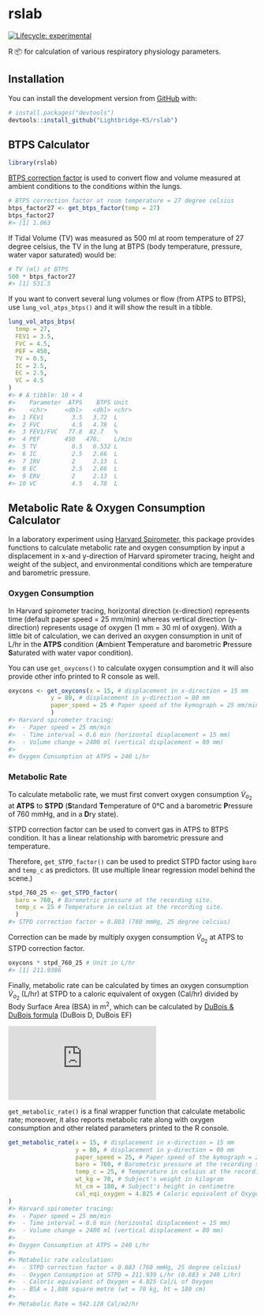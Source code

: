 
<!-- README.md is generated from README.Rmd. Please edit that file -->

# rslab

<!-- badges: start -->

[![Lifecycle:
experimental](https://img.shields.io/badge/lifecycle-experimental-orange.svg)](https://lifecycle.r-lib.org/articles/stages.html#experimental)
<!-- badges: end -->

R 📦 for calculation of various respiratory physiology parameters.

## Installation

You can install the development version from
[GitHub](https://github.com/) with:

``` r
# install.packages("devtools")
devtools::install_github("Lightbridge-KS/rslab")
```

## BTPS Calculator

``` r
library(rslab)
```

[BTPS correction
factor](https://nddmed.com/_Resources/Persistent/8a716ac3fd123ce0becd7b56596582d4fc4c0c47/appnote-btps-correction-v01r.pdf)
is used to convert flow and volume measured at ambient conditions to the
conditions within the lungs.

``` r
# BTPS correction factor at room temperature = 27 degree celsius
btps_factor27 <- get_btps_factor(temp = 27)
btps_factor27
#> [1] 1.063
```

If Tidal Volume (TV) was measured as 500 ml at room temperature of 27
degree celsius, the TV in the lung at BTPS (body temperature, pressure,
water vapor saturated) would be:

``` r
# TV (ml) at BTPS
500 * btps_factor27 
#> [1] 531.5
```

If you want to convert several lung volumes or flow (from ATPS to BTPS),
use `lung_vol_atps_btps()` and it will show the result in a tibble.

``` r
lung_vol_atps_btps(
  temp = 27,
  FEV1 = 3.5, 
  FVC = 4.5,
  PEF = 450,
  TV = 0.5,
  IC = 2.5,
  EC = 2.5,
  VC = 4.5
)
#> # A tibble: 10 × 4
#>    Parameter  ATPS    BTPS Unit 
#>    <chr>     <dbl>   <dbl> <chr>
#>  1 FEV1        3.5   3.72  L    
#>  2 FVC         4.5   4.78  L    
#>  3 FEV1/FVC   77.8  82.7   %    
#>  4 PEF       450   478.    L/min
#>  5 TV          0.5   0.532 L    
#>  6 IC          2.5   2.66  L    
#>  7 IRV         2     2.13  L    
#>  8 EC          2.5   2.66  L    
#>  9 ERV         2     2.13  L    
#> 10 VC          4.5   4.78  L
```

## Metabolic Rate & Oxygen Consumption Calculator

In a laboratory experiment using [Harvard
Spirometer](https://www.somatco.com/Recording-Spirometer-50-1833-50-1817.pdf),
this package provides functions to calculate metabolic rate and oxygen
consumption by input a displacement in x-and y-direction of Harvard
spirometer tracing, height and weight of the subject, and environmental
conditions which are temperature and barometric pressure.

### Oxygen Consumption

In Harvard spirometer tracing, horizontal direction (x-direction)
represents time (default paper speed = 25 mm/min) whereas vertical
direction (y-direction) represents usage of oxygen (1 mm = 30 ml of
oxygen). With a little bit of calculation, we can derived an oxygen
consumption in unit of L/hr in the **ATPS** condition (**A**mbient
**T**emperature and barometric **P**ressure **S**aturated with water
vapor condition).

You can use `get_oxycons()` to calculate oxygen consumption and it will
also provide other info printed to R console as well.

``` r
oxycons <- get_oxycons(x = 15, # displacement in x-direction = 15 mm
            y = 80, # displacement in y-direction = 80 mm
            paper_speed = 25 # Paper speed of the kymograph = 25 mm/min
            )
#> Harvard spirometer tracing:
#>  - Paper speed = 25 mm/min 
#>  - Time interval = 0.6 min (horizontal displacement = 15 mm)
#>  - Volume change = 2400 ml (vertical displacement = 80 mm)
#> 
#> Oxygen Consumption at ATPS = 240 L/hr
```

### Metabolic Rate

To calculate metabolic rate, we must first convert oxygen consumption
*V̇*<sub>*o*<sub>2</sub></sub> at **ATPS** to **STPD** (**S**tandard
**T**emperature of 0°C and a barometric **P**ressure of 760 mmHg, and in
a **D**ry state).

STPD correction factor can be used to convert gas in ATPS to BTPS
condition. It has a linear relationship with barometric pressure and
temperature.

Therefore, `get_STPD_factor()` can be used to predict STPD factor using
`baro` and `temp_c` as predictors. (It use multiple linear regression
model behind the scene.)

``` r
stpd_760_25 <- get_STPD_factor(
  baro = 760, # Barometric pressure at the recording site.
  temp_c = 25 # Temperature in celsius at the recording site.
  ) 
#> STPD correction factor = 0.883 (760 mmHg, 25 degree celcius)
```

Correction can be made by multiply oxygen consumption
*V̇*<sub>*o*<sub>2</sub></sub> at ATPS to STPD correction factor.

``` r
oxycons * stpd_760_25 # Unit in L/hr
#> [1] 211.9386
```

Finally, metabolic rate can be calculated by times an oxygen consumption
*V̇*<sub>*o*<sub>2</sub></sub> (L/hr) at STPD to a caloric equivalent of
oxygen (Cal/hr) divided by Body Surface Area (BSA) in m<sup>2</sup>,
which can be calculated by [DuBois & DuBois
formula](http://www-users.med.cornell.edu/~spon/picu/calc/bsacalc.htm)
(DuBois D, DuBois EF)

<!-- $$ -->
<!-- Met \ Rate \ (Cal/m^2/hr) = \frac{ \dot{V}_{o_2} (L/hr)  \times CalEqi \ O_2 \ (Cal/hr)}{ BSA \ (m^2) }  -->
<!-- $$ -->

![equation](https://latex.codecogs.com/svg.latex?Met%20%5C%20Rate%20%5C%20%28Cal/m%5E2/hr%29%20%3D%20%5Cfrac%7B%20%5Cdot%7BV%7D_%7Bo_2%7D%20%28L/hr%29%20%5Ctimes%20CalEqi%20%5C%20O_2%20%5C%20%28Cal/hr%29%7D%7B%20BSA%20%5C%20%28m%5E2%29%20%7D)

`get_metabolic_rate()` is a final wrapper function that calculate
metabolic rate; moreover, it also reports metabolic rate along with
oxygen consumption and other related parameters printed to the R
console.

``` r
get_metabolic_rate(x = 15, # displacement in x-direction = 15 mm
                   y = 80, # displacement in y-direction = 80 mm
                   paper_speed = 25, # Paper speed of the kymograph = 25 mm/min
                   baro = 760, # Barometric pressure at the recording site.
                   temp_c = 25, # Temperature in celsius at the recording site.
                   wt_kg = 70, # Subject's weight in kilogram
                   ht_cm = 180, # Subject's height in centimetre
                   cal_eqi_oxygen = 4.825 # Caloric equivalent of Oxygen at RQ = 0.82
)
#> Harvard spirometer tracing:
#>  - Paper speed = 25 mm/min 
#>  - Time interval = 0.6 min (horizontal displacement = 15 mm)
#>  - Volume change = 2400 ml (vertical displacement = 80 mm)
#> 
#> Oxygen Consumption at ATPS = 240 L/hr
#> 
#> Metabolic rate calculation:
#>  - STPD correction factor = 0.883 (760 mmHg, 25 degree celcius) 
#>  - Oxygen Consumption at STPD = 211.939 L/hr (0.883 x 240 L/hr)
#>  - Caloric equivalent of Oxygen = 4.825 Cal/L of Oxygen
#>  - BSA = 1.886 square metre (wt = 70 kg, ht = 180 cm)
#> 
#> Metabolic Rate = 542.128 Cal/m2/hr
```
